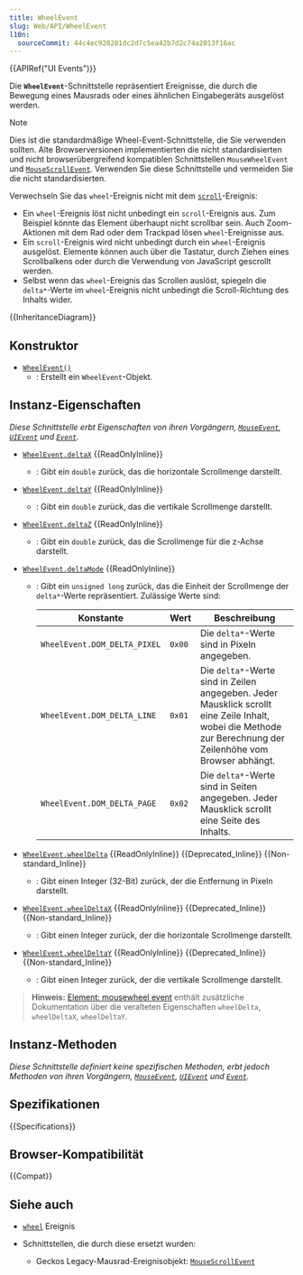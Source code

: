 ```yaml
---
title: WheelEvent
slug: Web/API/WheelEvent
l10n:
  sourceCommit: 44c4ec928281dc2d7c5ea42b7d2c74a2013f16ac
---
```


{{APIRef("UI Events")}}

Die **`WheelEvent`**-Schnittstelle repräsentiert Ereignisse, die durch die Bewegung eines Mausrads oder eines ähnlichen Eingabegeräts ausgelöst werden.

> [!NOTE]
> Dies ist die standardmäßige Wheel-Event-Schnittstelle, die Sie verwenden sollten. Alte Browserversionen implementierten die nicht standardisierten und nicht browserübergreifend kompatiblen Schnittstellen `MouseWheelEvent` und [`MouseScrollEvent`](/de/docs/Web/API/MouseScrollEvent). Verwenden Sie diese Schnittstelle und vermeiden Sie die nicht standardisierten.

Verwechseln Sie das `wheel`-Ereignis nicht mit dem [`scroll`](/de/docs/Web/API/Element/scroll_event)-Ereignis:

- Ein `wheel`-Ereignis löst nicht unbedingt ein `scroll`-Ereignis aus. Zum Beispiel könnte das Element überhaupt nicht scrollbar sein. Auch Zoom-Aktionen mit dem Rad oder dem Trackpad lösen `wheel`-Ereignisse aus.
- Ein `scroll`-Ereignis wird nicht unbedingt durch ein `wheel`-Ereignis ausgelöst. Elemente können auch über die Tastatur, durch Ziehen eines Scrollbalkens oder durch die Verwendung von JavaScript gescrollt werden.
- Selbst wenn das `wheel`-Ereignis das Scrollen auslöst, spiegeln die `delta*`-Werte im `wheel`-Ereignis nicht unbedingt die Scroll-Richtung des Inhalts wider.

{{InheritanceDiagram}}

## Konstruktor

- [`WheelEvent()`](/de/docs/Web/API/WheelEvent/WheelEvent)
  - : Erstellt ein `WheelEvent`-Objekt.

## Instanz-Eigenschaften

_Diese Schnittstelle erbt Eigenschaften von ihren Vorgängern, [`MouseEvent`](/de/docs/Web/API/MouseEvent), [`UIEvent`](/de/docs/Web/API/UIEvent) und [`Event`](/de/docs/Web/API/Event)._

- [`WheelEvent.deltaX`](/de/docs/Web/API/WheelEvent/deltaX) {{ReadOnlyInline}}
  - : Gibt ein `double` zurück, das die horizontale Scrollmenge darstellt.
- [`WheelEvent.deltaY`](/de/docs/Web/API/WheelEvent/deltaY) {{ReadOnlyInline}}
  - : Gibt ein `double` zurück, das die vertikale Scrollmenge darstellt.
- [`WheelEvent.deltaZ`](/de/docs/Web/API/WheelEvent/deltaZ) {{ReadOnlyInline}}
  - : Gibt ein `double` zurück, das die Scrollmenge für die z-Achse darstellt.
- [`WheelEvent.deltaMode`](/de/docs/Web/API/WheelEvent/deltaMode) {{ReadOnlyInline}}

  - : Gibt ein `unsigned long` zurück, das die Einheit der Scrollmenge der `delta*`-Werte repräsentiert. Zulässige Werte sind:

    | Konstante                    | Wert   | Beschreibung                                                                                                                                                 |
    | ---------------------------- | ------ | ------------------------------------------------------------------------------------------------------------------------------------------------------------ |
    | `WheelEvent.DOM_DELTA_PIXEL` | `0x00` | Die `delta*`-Werte sind in Pixeln angegeben.                                                                                                                 |
    | `WheelEvent.DOM_DELTA_LINE`  | `0x01` | Die `delta*`-Werte sind in Zeilen angegeben. Jeder Mausklick scrollt eine Zeile Inhalt, wobei die Methode zur Berechnung der Zeilenhöhe vom Browser abhängt. |
    | `WheelEvent.DOM_DELTA_PAGE`  | `0x02` | Die `delta*`-Werte sind in Seiten angegeben. Jeder Mausklick scrollt eine Seite des Inhalts.                                                                 |

- [`WheelEvent.wheelDelta`](/de/docs/Web/API/WheelEvent/wheelDelta) {{ReadOnlyInline}} {{Deprecated_Inline}} {{Non-standard_Inline}}
  - : Gibt einen Integer (32-Bit) zurück, der die Entfernung in Pixeln darstellt.
- [`WheelEvent.wheelDeltaX`](/de/docs/Web/API/WheelEvent/wheelDeltaX) {{ReadOnlyInline}} {{Deprecated_Inline}} {{Non-standard_Inline}}
  - : Gibt einen Integer zurück, der die horizontale Scrollmenge darstellt.
- [`WheelEvent.wheelDeltaY`](/de/docs/Web/API/WheelEvent/wheelDeltaY) {{ReadOnlyInline}} {{Deprecated_Inline}} {{Non-standard_Inline}}
  - : Gibt einen Integer zurück, der die vertikale Scrollmenge darstellt.

> **Hinweis:** [Element: mousewheel event](/de/docs/Web/API/Element/mousewheel_event) enthält zusätzliche Dokumentation über die veralteten Eigenschaften `wheelDelta`, `wheelDeltaX`, `wheelDeltaY`.

## Instanz-Methoden

_Diese Schnittstelle definiert keine spezifischen Methoden, erbt jedoch Methoden von ihren Vorgängern, [`MouseEvent`](/de/docs/Web/API/MouseEvent), [`UIEvent`](/de/docs/Web/API/UIEvent) und [`Event`](/de/docs/Web/API/Event)._

## Spezifikationen

{{Specifications}}

## Browser-Kompatibilität

{{Compat}}

## Siehe auch

- [`wheel`](/de/docs/Web/API/Element/wheel_event) Ereignis
- Schnittstellen, die durch diese ersetzt wurden:

  - Geckos Legacy-Mausrad-Ereignisobjekt: [`MouseScrollEvent`](/de/docs/Web/API/MouseScrollEvent)
